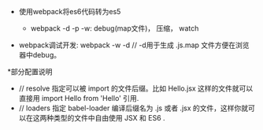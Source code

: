 
* 使用webpack将es6代码转为es5
  * webpack -d -p -w: debug(map文件)， 压缩， watch 

* webpack调试开发: webpack -w -d  // -d用于生成 .js.map 文件方便在浏览器中debug。

*部分配置说明
  * // resolve 指定可以被 import 的文件后缀。比如 Hello.jsx 这样的文件就可以直接用 import Hello from 'Hello' 引用.
  * // loaders 指定 babel-loader 编译后缀名为 .js 或者 .jsx 的文件，这样你就可以在这两种类型的文件中自由使用 JSX 和 ES6 .
